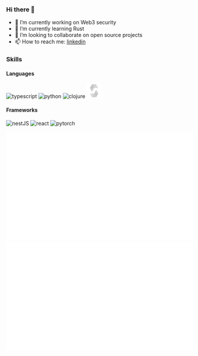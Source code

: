 ### Hi there 👋

- 🔭 I’m currently working on Web3 security
- 🌱 I’m currently learning Rust
- 👯 I’m looking to collaborate on open source projects
- 📫 How to reach me: [linkedin](https://www.linkedin.com/in/leonardo-natale/)

<!--
**xNJL/xNJL** is a ✨ _special_ ✨ repository because its `README.md` (this file) appears on your GitHub profile.

Here are some ideas to get you started:

- 🔭 I’m currently working on ...
- 🌱 I’m currently learning ...
- 👯 I’m looking to collaborate on ...
- 🤔 I’m looking for help with ...
- 💬 Ask me about ...
- 📫 How to reach me: ...
- 😄 Pronouns: ...
- ⚡ Fun fact: ...
-->

### Skills
#### Languages
<p>
  <img src="https://www.vectorlogo.zone/logos/typescriptlang/typescriptlang-icon.svg" alt="typescript" width="40" height="40"/>
  <img src="https://www.vectorlogo.zone/logos/python/python-icon.svg" alt="python" width="40" height="40"/>  
  <img src="https://www.vectorlogo.zone/logos/clojure/clojure-icon.svg" alt="clojure" width="40" height="40"/>  
  <img src="https://raw.githubusercontent.com/vscode-icons/vscode-icons/master/icons/file_type_solidity.svg" alt="solidity" width="40" height="40"/>
</p>

#### Frameworks

<p>
  <img src="https://www.vectorlogo.zone/logos/nestjs/nestjs-icon.svg" alt="nestJS" width="40" height="40"/>
  <img src="https://www.vectorlogo.zone/logos/reactjs/reactjs-icon.svg" alt="react" width="40" height="40"/>
  <img src="https://www.vectorlogo.zone/logos/pytorch/pytorch-icon.svg" alt="pytorch" width="40" height="40"/> 
</p>

![](https://raw.githubusercontent.com/LeonardoNatale/github-stats/master/generated/overview.svg#gh-dark-mode-only)
![](https://raw.githubusercontent.com/LeonardoNatale/github-stats/master/generated/languages.svg#gh-dark-mode-only)
